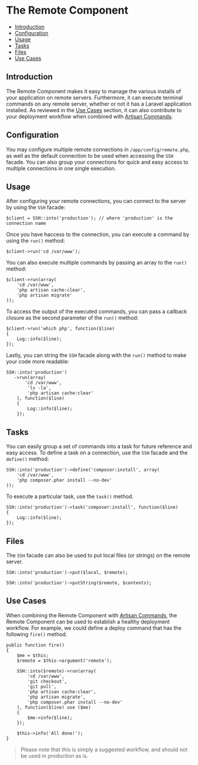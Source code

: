 # The Remote Component

- [Introduction](#introduction)
- [Configuration](#configuration)
- [Usage](#usage)
- [Tasks](#tasks)
- [Files](#files)
- [Use Cases](#use-cases)

<a name="introduction"></a>
## Introduction

The Remote Component makes it easy to manage the various installs of your application on remote servers. Furthermore, it can execute terminal commands on any remote server, whether or not it has a Laravel application installed. As reviewed in the [Use Cases](#use-cases) section, it can also contribute to your deployment workflow when combined with [Artisan Commands](/docs/commands).

<a name="configuration"></a>
## Configuration

You may configure multiple remote connections in `/app/config/remote.php`, as well as the default connection to be used when accessing the `SSH` facade. You can also group your connections for quick and easy access to multiple connections in one single execution.

<a name="usage"></a>
## Usage

After configuring your remote connections, you can connect to the server by using the `SSH` facade:

    $client = SSH::into('production'); // where 'production' is the connection name
    
Once you have haccess to the connection, you can execute a command by using the `run()` method:

    $client->run('cd /var/www');
    
You can also execute multiple commands by passing an array to the `run()` method:

    $client->run(array(
        'cd /var/www',
        'php artisan cache:clear',
        'php artisan migrate'
    ));
    
To access the output of the executed commands, you can pass a callback closure as the second parameter of the `run()` method:

    $client->run('which php', function($line)
    {
        Log::info($line);
    });
      
Lastly, you can string the `SSH` facade along with the `run()` method to make your code more readable:

    SSH::into('production')
       ->run(array(
           'cd /var/www',
            'ls -la',
            'php artisan cache:clear'
        ), function($line)
        {
            Log::info($line);
        });
      
<a name="tasks"></a>
## Tasks

You can easily group a set of commands into a task for future reference and easy access. To define a task on a connection, use the `SSH` facade and the `define()` method:

    SSH::into('production')->define('composer:install', array(
        'cd /var/www',
        'php composer.phar install --no-dev'
    ));
    
To execute a particular task, use the `task()` method.

    SSH::into('production')->task('composer:install', function($line)
    {
        Log::info($line);
    });
    
<a name="files"></a>
## Files

The `SSH` facade can also be used to put local files (or strings) on the remote server.

    SSH::into('production')->put($local, $remote);
    
    SSH::into('production')->putString($remote, $contents);


<a name="use-cases"></a>
## Use Cases

When combining the Remote Component with [Artisan Commands](/docs/commands), the Remote Component can be used to establish a healthy deployment workflow. For example, we could define a deploy command that has the following `fire()` method.

    public function fire()
    {
        $me = $this;
        $remote = $this->argument('remote');
      
        SSH::into($remote)->run(array(
            'cd /var/www',
            'git checkout',
            'git pull',
            'php artisan cache:clear',
            'php artisan migrate',
            'php composer.phar install --no-dev'
        ), function($line) use ($me)
        {
            $me->info($line);
        });
      
        $this->info('All done!');
    }
    
> Please note that this is simply a suggested workflow, and should not be used in production as is.

